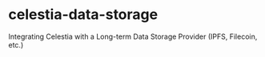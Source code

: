 # celestia-data-storage
Integrating Celestia with a Long-term Data Storage Provider (IPFS, Filecoin, etc.)
